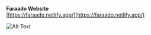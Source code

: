 **Faraado Website**  
    [https://faraado.netlify.app/](https://faraado.netlify.app/)

![Alt Text](https://github.com/faisalnawaz89/Machine-Test/blob/master/mockups/faraado.jpg)

